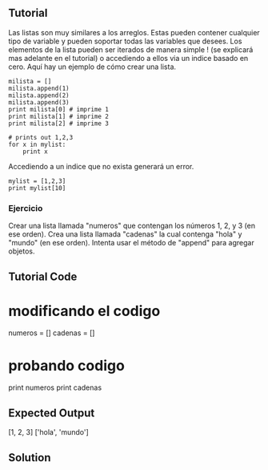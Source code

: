 Tutorial
--------

Las listas son muy similares a los arreglos. Estas pueden contener cualquier tipo de variable y pueden soportar todas las variables que desees. Los elementos de la lista pueden ser iterados de manera simple ! (se explicará mas adelante en el tutorial) o accediendo a ellos via un indice basado en cero. Aquí hay un ejemplo de cómo crear una lista.


    milista = []
    milista.append(1)
    milista.append(2)
    milista.append(3)
    print milista[0] # imprime 1
    print milista[1] # imprime 2
    print milista[2] # imprime 3

    # prints out 1,2,3
    for x in mylist:
        print x

Accediendo a un indice que no exista generará un error.

    mylist = [1,2,3]
    print mylist[10]

### Ejercicio

Crear una lista llamada "numeros" que contengan los números 1, 2, y 3 (en ese orden).
Crea una lista llamada "cadenas" la cual contenga "hola" y "mundo" (en ese orden).
Intenta usar el método de "append" para agregar objetos.

Tutorial Code
-------------
# modificando el codigo
numeros = []
cadenas = []

# probando codigo
print numeros
print cadenas

Expected Output
---------------
[1, 2, 3]
['hola', 'mundo']

Solution
--------
